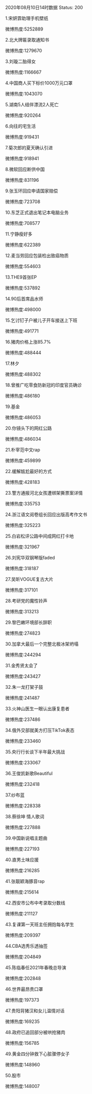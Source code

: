 2020年08月10日14时数据
Status: 200

1.宋妍霏助理手机壁纸

微博热度:5252889

2.北大牌匾录取通知书

微博热度:1279670

3.刘璇二胎得女

微博热度:1166667

4.中国商人买下标价1000万元口罩

微博热度:1043070

5.湖南5人结伴漂流2人死亡

微博热度:920264

6.向往的宅生活

微博热度:919431

7.菊次郎的夏天确认引进

微博热度:918941

8.微软回应断供中国

微博热度:831196

9.张玉环回应申请国家赔偿

微博热度:723708

10.东芝正式退出笔记本电脑业务

微博热度:708577

11.宁静瘦好多

微博热度:622389

12.麦当劳回应包装检出致癌物质

微博热度:554603

13.THE9首张EP

微博热度:537892

14.90后首席品水师

微博热度:498000

15.乞讨钉子户被儿子开车接送上下班

微博热度:491771

16.猪肉价格上涨85.7%

微博热度:488444

17.林夕

微博热度:488302

18.曾推广吃零食防新冠的印度官员确诊

微博热度:486180

19.基金

微博热度:486053

20.你镜头下的网红公路

微博热度:486034

21.朴宰范中文rap

微博热度:459899

22.缓解尴尬最好的方式

微博热度:428183

23.警方通报河北女孩遭绑架撕票案详情

微博热度:335753

24.浙江语文阅卷组长回应出版高考作文书

微博热度:325223

25.白岩松评公路中间成网红打卡地

微博热度:321967

26.刘宪华双钢琴版faded

微博热度:318187

27.吴昕VOGUE复古大片

微博热度:317101

28.考研党的魔性铃声

微博热度:313213

29.黎巴嫩环境部长辞职

微博热度:274823

30.加拿大最后一个完整北极冰架坍塌

微博热度:244294

31.金秀贤太会了

微博热度:243427

32.朱一龙打架子鼓

微博热度:241487

33.火神山医生一眼认出康复患者

微博热度:237486

34.俄外交部就美方打压TikTok表态

微博热度:233460

35.央行行长谈下半年最大挑战

微博热度:233067

36.王俊凯新歌Beautiful

微博热度:232418

37.纱布蓝

微博热度:228338

38.蔡徐坤 情人歌词

微博热度:227888

39.中国新说唱主题曲

微博热度:227193

40.直男土味应援

微博热度:216285

41.张靓颖海豚音rap

微博热度:215614

42.西安市公布中考录取分数线

微博热度:211127

43.复课第一天班主任拥抱每名学生

微博热度:209397

44.CBA选秀乐透抽签

微博热度:204849

45.陈临春任2021年春晚总导演

微博热度:202848

46.世界最昂贵口罩

微博热度:197373

47.贵阳背猪汉和女儿温情对话

微博热度:169235

48.政府已追回部分被哄抢猪肉

微博热度:156785

49.黄金四分钟救下心脏骤停女子

微博热度:148960

50.股市

微博热度:148007

